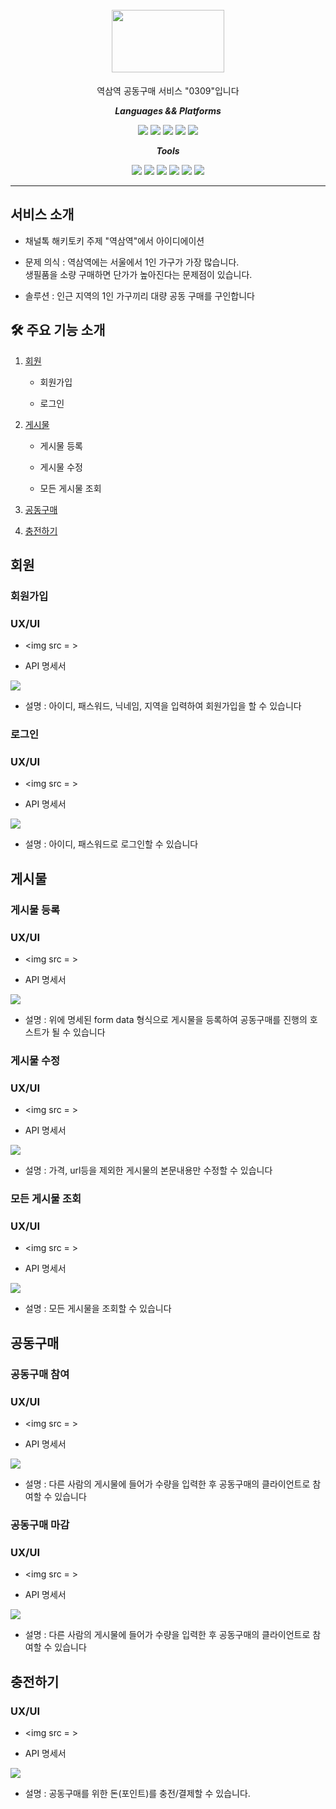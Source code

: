 <h1 align="center"> 

  </a> 

  <br /> 

  <img src = https://github.com/homerunbaII/my-first-blog/assets/108336036/7e722050-2eb3-420e-b605-543b0ca5476c height="100" width="180"> 

</h1> 

<div align="center"> 

<p align="center"> 

역삼역 공동구매 서비스 "0309"입니다



</p> 



***Languages && Platforms***

<span> 



  <img src="https://img.shields.io/badge/JAVA-437291?style=flat&logo=openjdk&logoColor=white"/> 

   <img src="https://img.shields.io/badge/Dart -0175C2?style=flat&logo=dart&logoColor=white"/> 



  <img src="https://img.shields.io/badge/Javascript-F7DF1E?style=flat&logo=javascript&logoColor=white"/>   



  <img src="https://img.shields.io/badge/Spring -6DB33F?style=flat&logo=spring&logoColor=white"/> 

  <img src="https://img.shields.io/badge/Flutter -02569B?style=flat&logo=flutter&logoColor=white"/> 









***Tools***



  <span> 

  <img src="https://img.shields.io/badge/AWS-232F3E?style=flat&logo=amazonaws&logoColor=white"/> 

  <img src="https://img.shields.io/badge/Git-F05032?style=flat&logo=git&logoColor=white"/> 

<img src="https://img.shields.io/badge/Figma-black?logo=figma"> 

<img src="https://img.shields.io/badge/Postman-critical?logo=postman&logoColor=white"> 





  </span> 



<img src="https://img.shields.io/badge/Amazon RDS-527FFF?style=flat&logo=amazonrds&logoColor=white"/> 



<img src="https://img.shields.io/badge/MySQL-4479A1?style=flat&logo=mysql&logoColor=white"/> 



<br> 

<hr> 

</div> 



##  서비스 소개

- 채널톡 해키토키 주제 "역삼역"에서 아이디에이션

- 문제 의식 : 역삼역에는 서울에서 1인 가구가 가장 많습니다. <br>생필품을 소량 구매하면 단가가 높아진다는 문제점이 있습니다.

- 솔루션 : 인근 지역의 1인 가구끼리 대량 공동 구매를 구인합니다





## 🛠 주요 기능 소개

1. [회원](#회원)

    - 회원가입

    - 로그인

2. [게시물](#게시물)

    - 게시물 등록

    - 게시물 수정

    - 모든 게시물 조회

3. [공동구매](#공동구매)

4. [충전하기](#충전하기)



## 회원



### 회원가입

### UX/UI

- <img src = >

- API 명세서



<img src =https://github.com/homerunbaII/my-first-blog/assets/108336036/c897b988-0360-43f9-bbbe-31ccc32b8b78> 





- 설명 : 아이디, 패스워드, 닉네임, 지역을 입력하여 회원가입을 할 수 있습니다





### 로그인



### UX/UI

- <img src = >



- API 명세서



<img src =https://github.com/homerunbaII/my-first-blog/assets/108336036/b414a9d1-593a-445d-954f-a9189e47a837> 







- 설명 : 아이디, 패스워드로 로그인할 수 있습니다





## 게시물

### 게시물 등록



### UX/UI

- <img src = >



- API 명세서



<img src = https://github.com/homerunbaII/my-first-blog/assets/108336036/ff12c859-f4e8-440a-9507-11dd88436438> 







- 설명 : 위에 명세된 form data 형식으로 게시물을 등록하여 공동구매를 진행의 호스트가 될 수 있습니다



### 게시물 수정



### UX/UI

- <img src = >



- API 명세서



<img src = https://github.com/homerunbaII/my-first-blog/assets/108336036/4ba1ca07-6ff4-4a89-980c-eff0a82f2d5e> 







- 설명 : 가격, url등을 제외한 게시물의 본문내용만 수정할 수 있습니다



### 모든 게시물 조회



### UX/UI

- <img src = >



- API 명세서



<img src = https://github.com/homerunbaII/my-first-blog/assets/108336036/0fbca27a-6f5f-45a2-b926-1fdbf2b4e99c>  





- 설명 : 모든 게시물을 조회할 수 있습니다



## 공동구매

### 공동구매 참여



### UX/UI

- <img src = >



- API 명세서

<img src = https://github.com/homerunbaII/my-first-blog/assets/108336036/96bc0a2c-342f-45fc-9212-abbc21499c58> 







- 설명 : 다른 사람의 게시물에 들어가 수량을 입력한 후 공동구매의 클라이언트로 참여할 수 있습니다



### 공동구매 마감



### UX/UI

- <img src = >



- API 명세서

<img src = https://github.com/homerunbaII/my-first-blog/assets/108336036/cc8be3ed-eb31-419a-a8a5-80a650ea45fd> 





- 설명 : 다른 사람의 게시물에 들어가 수량을 입력한 후 공동구매의 클라이언트로 참여할 수 있습니다















## 충전하기



### UX/UI

- <img src = >



- API 명세서



<img src =https://github.com/homerunbaII/my-first-blog/assets/108336036/376d6e0a-444c-4407-888f-f193113c751a> 





- 설명 : 공동구매를 위한 돈(포인트)를 충전/결제할 수 있습니다.

